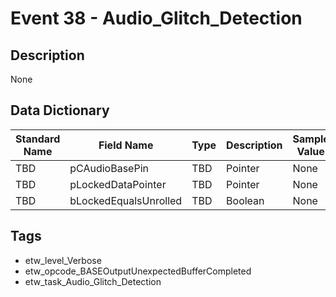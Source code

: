 # Event 38 - Audio_Glitch_Detection

## Description
None

## Data Dictionary
|Standard Name|Field Name|Type|Description|Sample Value|
|---|---|---|---|---|
|TBD|pCAudioBasePin|TBD|Pointer|None|None|
|TBD|pLockedDataPointer|TBD|Pointer|None|None|
|TBD|bLockedEqualsUnrolled|TBD|Boolean|None|None|

## Tags
* etw_level_Verbose
* etw_opcode_BASEOutputUnexpectedBufferCompleted
* etw_task_Audio_Glitch_Detection